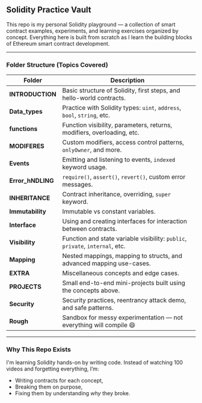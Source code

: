


##  Solidity Practice Vault

This repo is my personal Solidity playground — a collection of smart contract examples, experiments, and learning exercises organized by concept. Everything here is built from scratch as I learn the building blocks of Ethereum smart contract development.

---

### Folder Structure (Topics Covered)

| Folder             | Description                                                                   |
| ------------------ | ----------------------------------------------------------------------------- |
| **INTRODUCTION**   | Basic structure of Solidity, first steps, and hello-world contracts.          |
| **Data\_types**    | Practice with Solidity types: `uint`, `address`, `bool`, `string`, etc.       |
| **functions**      | Function visibility, parameters, returns, modifiers, overloading, etc.        |
| **MODIFERES**      | Custom modifiers, access control patterns, `onlyOwner`, and more.             |
| **Events**         | Emitting and listening to events, `indexed` keyword usage.                    |
| **Error\_hNDLING** | `require()`, `assert()`, `revert()`, custom error messages.                   |
| **INHERITANCE**    | Contract inheritance, overriding, `super` keyword.                            |
| **Immutability**   | Immutable vs constant variables.                                              |
| **Interface**      | Using and creating interfaces for interaction between contracts.              |
| **Visibility**     | Function and state variable visibility: `public`, `private`, `internal`, etc. |
| **Mapping**        | Nested mappings, mapping to structs, and advanced mapping use-cases.          |
| **EXTRA**          | Miscellaneous concepts and edge cases.                                        |
| **PROJECTS**       | Small end-to-end mini-projects built using the concepts above.                |
| **Security**       | Security practices, reentrancy attack demo, and safe patterns.                |
| **Rough**          | Sandbox for messy experimentation — not everything will compile 😄            |

---

###  Why This Repo Exists

I'm learning Solidity hands-on by writing code. Instead of watching 100 videos and forgetting everything, I’m:

* Writing contracts for each concept,
* Breaking them on purpose,
* Fixing them by understanding *why* they broke.




